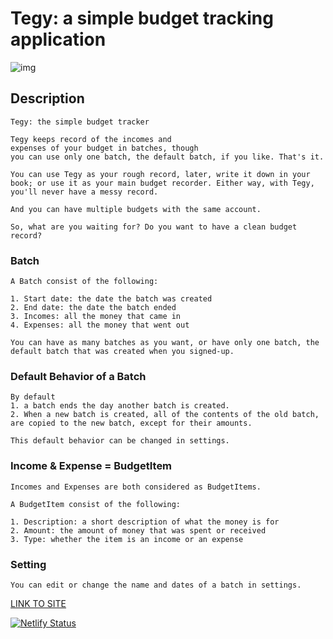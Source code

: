 # Tegy: a simple budget tracking application

![img](https://alltogether.swe.org/wp-content/uploads/2021/09/budget_header.jpg)

## Description

    Tegy: the simple budget tracker

    Tegy keeps record of the incomes and
    expenses of your budget in batches, though
    you can use only one batch, the default batch, if you like. That's it.

    You can use Tegy as your rough record, later, write it down in your
    book; or use it as your main budget recorder. Either way, with Tegy,
    you'll never have a messy record.

    And you can have multiple budgets with the same account.

    So, what are you waiting for? Do you want to have a clean budget
    record?

### Batch

    A Batch consist of the following:

    1. Start date: the date the batch was created
    2. End date: the date the batch ended
    3. Incomes: all the money that came in
    4. Expenses: all the money that went out

    You can have as many batches as you want, or have only one batch, the default batch that was created when you signed-up.

### Default Behavior of a Batch

    By default
    1. a batch ends the day another batch is created.
    2. When a new batch is created, all of the contents of the old batch, are copied to the new batch, except for their amounts.

    This default behavior can be changed in settings.

### Income & Expense = BudgetItem

    Incomes and Expenses are both considered as BudgetItems.

    A BudgetItem consist of the following:

    1. Description: a short description of what the money is for
    2. Amount: the amount of money that was spent or received
    3. Type: whether the item is an income or an expense

### Setting

    You can edit or change the name and dates of a batch in settings.

[LINK TO SITE](https://tegy.netlify.app)

[![Netlify Status](https://api.netlify.com/api/v1/badges/5f5a2525-c4e5-4a9d-9a98-05a78c309fd7/deploy-status)](https://app.netlify.com/sites/budgety-47/deploys)
